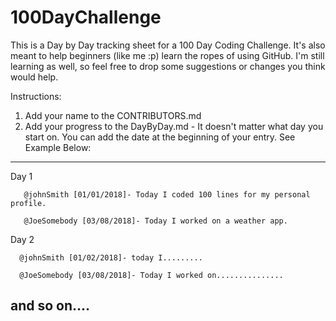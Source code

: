 # 100DayChallenge
This is a Day by Day tracking sheet for a 100 Day Coding Challenge. It's also meant to help beginners (like me :p) learn the ropes of using GitHub. I'm still learning as well, so feel free to drop some suggestions or changes you think would help.

Instructions:
1. Add your name to the CONTRIBUTORS.md
2. Add your progress to the DayByDay.md - It doesn't matter what day you start on. You can add the date at the beginning of your entry.
  See Example Below: 
 ------------------------------------------------------------------------------------------------------------------------ 
  Day 1
  
       @johnSmith [01/01/2018]- Today I coded 100 lines for my personal profile.
            
       @JoeSomebody [03/08/2018]- Today I worked on a weather app.
            
  Day 2
  
      @johnSmith [01/02/2018]- today I.........
      
      @JoeSomebody [03/08/2018]- Today I worked on...............

  and so on....
-------------------------------------------------------------------------------------------------------------------------
